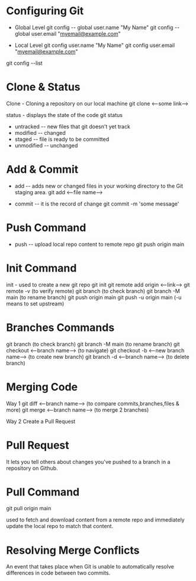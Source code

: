# Configuring Git

- Global Level
git config -- global user.name "My Name"
git config -- global user.email "myemail@example.com"

- Local Level
git config user.name "My Name"
git config user.email "myemail@example.com"

git config --list

# Clone & Status

Clone - Cloning a repository on our local machine
git clone <--some link-->

status - displays the state of the code
git status

- untracked -- new files that git doesn't yet track
- modified -- changed
- staged -- file is ready to be committed
- unmodified -- unchanged

# Add & Commit 

- add -- adds new or changed files in your working directory to the Git staging area.
git add <--file name-->

- commit -- it is the record of change
git commit -m 'some message'

# Push Command

- push -- upload local repo content to remote repo
git push origin main

# Init Command

init - used to create a new git repo
git init
git remote add origin <--link-->
git remote -v    (to verify remote)
git branch    (to check branch)
git branch -M main  (to rename branch)
git push origin main
git push -u origin main   (-u means to set upstream)

# Branches Commands

git branch  (to check branch)
git branch -M main   (to rename branch)
git checkout <--branch name-->  (to navigate)
git checkout -b <--new branch name-->  (to create new branch)
git branch -d <--branch name-->  (to delete branch)

# Merging Code

Way 1
git diff <--branch name-->  (to compare commits,branches,files & more)
git merge <--branch name-->  (to merge 2 branches)

Way 2
Create a Pull Request

# Pull Request

It lets you tell others about changes you've pushed to a branch in a repository on Github.

# Pull Command

git pull origin main

used to fetch and download content from a remote repo and immediately update the local repo to match that content.

# Resolving Merge Conflicts

An event that takes place when Git is unable to automatically resolve differences in code between two commits.
